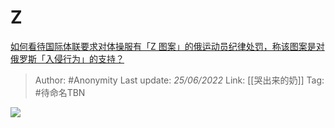 # Z
[如何看待国际体联要求对体操服有「Z 图案」的俄运动员纪律处罚，称该图案是对俄罗斯「入侵行为」的支持？](https://www.zhihu.com/question/520529592/answer/2538768065)

> Author: #Anonymity
> Last update: *25/06/2022*
> Link: [[哭出来的奶]]
> Tag: #待命名TBN

![](https://pic2.zhimg.com/50/v2-99f7f81f59a09d790ddd3e65fd604dcb_720w.jpg?source=1940ef5c)
